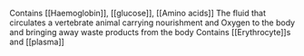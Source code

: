 Contains [[Haemoglobin]], [[glucose]], [[Amino acids]]
The fluid that circulates a vertebrate animal carrying nourishment and Oxygen to the body and bringing away waste products from the body
Contains [[Erythrocyte]]s and [[plasma]]
